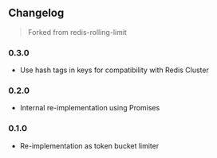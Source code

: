 ## Changelog ##

> Forked from redis-rolling-limit

### 0.3.0 ###
* Use hash tags in keys for compatibility with Redis Cluster

### 0.2.0 ###
* Internal re-implementation using Promises

### 0.1.0 ###
* Re-implementation as token bucket limiter
